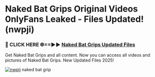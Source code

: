 # Naked Bat Grips Original Videos 0nlyFans Leaked - Files Updated! (nwpji)

<h3>🔴 CLICK HERE 🌐==►► <a href="https://tinyurl.com/up5wt9bj" rel="nofollow">Naked Bat Grips Updated Files</a></h3>

Get Naked Bat Grips and all content. Now you can access all videos and pictures of Naked Bat Grips. New Updated Files 2025!

[![nwpji](https://i.imgur.com/ABiUzMV.gif)](https://tinyurl.com/up5wt9bj)
naked bat grip